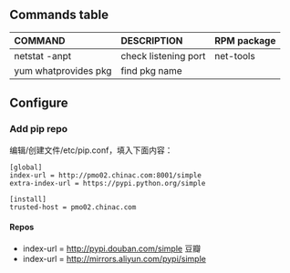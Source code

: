 ## Commands table
|COMMAND             |DESCRIPTION                     |RPM package           |
|:-------------------|:-------------------------------|:---------------------|
|netstat -anpt       |check listening port            |net-tools             |
|yum whatprovides pkg|find pkg name                   |                      |

## Configure
### Add pip repo
编辑/创建文件/etc/pip.conf，填入下面内容：
```
[global]
index-url = http://pmo02.chinac.com:8001/simple
extra-index-url = https://pypi.python.org/simple

[install]
trusted-host = pmo02.chinac.com
```

#### Repos
- index-url = http://pypi.douban.com/simple  豆瓣
- index-url = http://mirrors.aliyun.com/pypi/simple
